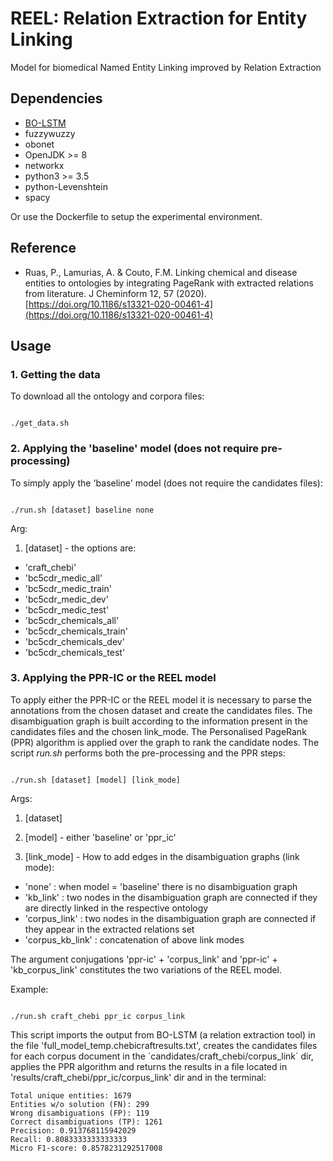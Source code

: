 # REEL: Relation Extraction for Entity Linking 

Model for biomedical Named Entity Linking improved by Relation Extraction


## Dependencies
- [BO-LSTM](https://github.com/lasigeBioTM/BOLSTM)
- fuzzywuzzy
- obonet
- OpenJDK >= 8
- networkx
- python3 >= 3.5
- python-Levenshtein
- spacy

Or use the Dockerfile to setup the experimental environment.

## Reference
- Ruas, P., Lamurias, A. & Couto, F.M. Linking chemical and disease entities to ontologies by integrating PageRank with extracted relations from literature. J Cheminform 12, 57 (2020). [https://doi.org/10.1186/s13321-020-00461-4](https://doi.org/10.1186/s13321-020-00461-4)

## Usage

### 1. Getting the data
To download all the ontology and corpora files:

```

./get_data.sh

```


### 2. Applying the 'baseline' model (does not require pre-processing)

To simply apply the 'baseline' model (does not require the candidates files):

```

./run.sh [dataset] baseline none

```

Arg:

1. [dataset] - the options are: 
  - 'craft_chebi'
  - 'bc5cdr_medic_all'
  - 'bc5cdr_medic_train'
  - 'bc5cdr_medic_dev' 
  - 'bc5cdr_medic_test'
  - 'bc5cdr_chemicals_all'
  - 'bc5cdr_chemicals_train'
  - 'bc5cdr_chemicals_dev'
  - 'bc5cdr_chemicals_test'


### 3. Applying the PPR-IC or the REEL model 

To apply either the PPR-IC or the REEL model it is necessary to parse the annotations from the chosen dataset and create the candidates files. The disambiguation graph is built according to the information present in the candidates files and the chosen link_mode. The Personalised PageRank (PPR) algorithm is applied over the graph to rank the candidate nodes. The script *run.sh* performs both the pre-processing and the PPR steps:


```

./run.sh [dataset] [model] [link_mode]

```

Args:

1. [dataset] 

2. [model] - either 'baseline' or 'ppr_ic'

3. [link_mode] - How to add edges in the disambiguation graphs (link mode):
- 'none' : when model = 'baseline' there is no disambiguation graph
- 'kb\_link' : two nodes in the disambiguation graph are connected if they are directly linked in the respective ontology
- 'corpus\_link' : two nodes in the disambiguation graph are connected if they appear in the extracted relations set	
- 'corpus\_kb\_link' : concatenation of above link modes

The argument conjugations 'ppr-ic' + 'corpus_link' and 'ppr-ic' + 'kb_corpus_link' constitutes the two variations of the REEL model.

Example:

```

./run.sh craft_chebi ppr_ic corpus_link

```

This script imports the output from BO-LSTM (a relation extraction tool) in the file 'full_model_temp.chebicraftresults.txt', creates the candidates files for each corpus document in the ´candidates/craft\_chebi/corpus\_link´ dir, applies the PPR algorithm and returns the results in a file located in 'results/craft\_chebi/ppr_ic/corpus\_link' dir and in the terminal:

```
Total unique entities: 1679
Entities w/o solution (FN): 299
Wrong disambiguations (FP): 119
Correct disambiguations (TP): 1261
Precision: 0.913768115942029
Recall: 0.8083333333333333
Micro F1-score: 0.8578231292517008
```
